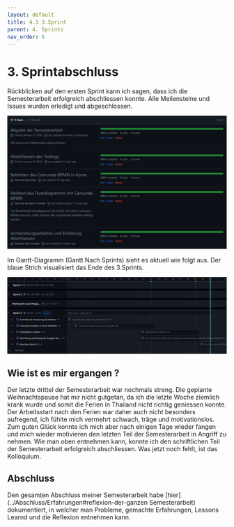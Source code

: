 ```yaml
---
layout: default
title: 4.3 3.Sprint
parent: 4. Sprints
nav_order: 5
---
```


# 3. Sprintabschluss

Rückblicken auf den ersten Sprint kann ich sagen, dass ich die Semesterarbeit erfolgreich abschliessen konnte. Alle Meilensteine und Issues wurden erledigt und abgeschlossen.

![Meilensteine](../../ressources/bilder/3_Sprint_Milestone.png)

Im Gantt-Diagramm (Gantt Nach Sprints) sieht es aktuell wie folgt aus. Der blaue Strich visualisiert das Ende des 3.Sprints.

![Gantt](../../ressources/bilder/3_Sprint_Gantt.png)

## Wie ist es mir ergangen ?

Der letzte drittel der Semesterarbeit war nochmals streng. Die geplante Weihnachtspause hat mir nicht gutgetan, da ich die letzte Woche ziemlich krank wurde und somit die Ferien in Thailand nicht richtig geniessen konnte. Der Arbeitsstart nach den Ferien war daher auch nicht besonders aufregend, ich fühlte mich vermehrt schwach, träge und motivationslos. Zum guten Glück konnte ich mich aber nach einigen Tage wieder fangen und mich wieder motivieren den letzten Teil der Semesterarbeit in Angriff zu nehmen. Wie man oben entnehmen kann, konnte ich den schriftlichen Teil der Semesterarbeit erfolgreich abschliessen. Was jetzt noch fehlt, ist das Kolloquium.

## Abschluss

Den gesamten Abschluss meiner Semesterarbeit habe [hier](../Abschluss/Erfahrungen#reflexion-der-ganzen Semesterarbeit) dokumentiert, in welcher man Probleme, gemachte Erfahrungen, Lessons Learnd und die Reflexion entnehmen kann.